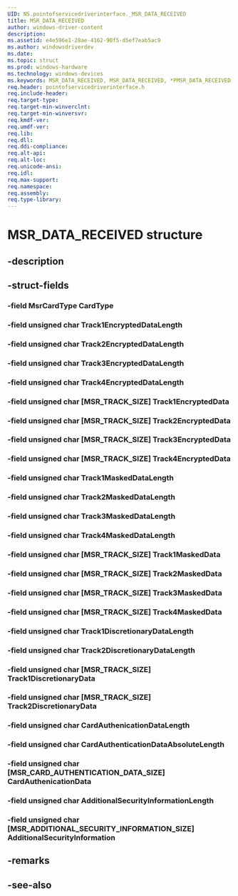```yaml
---
UID: NS.pointofservicedriverinterface._MSR_DATA_RECEIVED
title: MSR_DATA_RECEIVED
author: windows-driver-content
description: 
ms.assetid: e4e596e1-28ae-4162-90f5-d5ef7eab5ac9
ms.author: windowsdriverdev
ms.date: 
ms.topic: struct
ms.prod: windows-hardware
ms.technology: windows-devices
ms.keywords: MSR_DATA_RECEIVED, MSR_DATA_RECEIVED, *PMSR_DATA_RECEIVED
req.header: pointofservicedriverinterface.h
req.include-header:
req.target-type:
req.target-min-winverclnt:
req.target-min-winversvr:
req.kmdf-ver:
req.umdf-ver:
req.lib:
req.dll:
req.ddi-compliance:
req.alt-api:
req.alt-loc:
req.unicode-ansi:
req.idl:
req.max-support:
req.namespace:
req.assembly:
req.type-library:
---
```


# MSR_DATA_RECEIVED structure

## -description



## -struct-fields

### -field MsrCardType CardType			
 	
### -field unsigned char Track1EncryptedDataLength			
 	
### -field unsigned char Track2EncryptedDataLength			
 	
### -field unsigned char Track3EncryptedDataLength			
 	
### -field unsigned char Track4EncryptedDataLength			
 	
### -field unsigned char [MSR_TRACK_SIZE] Track1EncryptedData			
 	
### -field unsigned char [MSR_TRACK_SIZE] Track2EncryptedData			
 	
### -field unsigned char [MSR_TRACK_SIZE] Track3EncryptedData			
 	
### -field unsigned char [MSR_TRACK_SIZE] Track4EncryptedData			
 	
### -field unsigned char Track1MaskedDataLength			
 	
### -field unsigned char Track2MaskedDataLength			
 	
### -field unsigned char Track3MaskedDataLength			
 	
### -field unsigned char Track4MaskedDataLength			
 	
### -field unsigned char [MSR_TRACK_SIZE] Track1MaskedData			
 	
### -field unsigned char [MSR_TRACK_SIZE] Track2MaskedData			
 	
### -field unsigned char [MSR_TRACK_SIZE] Track3MaskedData			
 	
### -field unsigned char [MSR_TRACK_SIZE] Track4MaskedData			
 	
### -field unsigned char Track1DiscretionaryDataLength			
 	
### -field unsigned char Track2DiscretionaryDataLength			
 	
### -field unsigned char [MSR_TRACK_SIZE] Track1DiscretionaryData			
 	
### -field unsigned char [MSR_TRACK_SIZE] Track2DiscretionaryData			
 	
### -field unsigned char CardAuthenicationDataLength			
 	
### -field unsigned char CardAuthenticationDataAbsoluteLength			
 	
### -field unsigned char [MSR_CARD_AUTHENTICATION_DATA_SIZE] CardAuthenicationData			
 	
### -field unsigned char AdditionalSecurityInformationLength			
 	
### -field unsigned char [MSR_ADDITIONAL_SECURITY_INFORMATION_SIZE] AdditionalSecurityInformation			
 	
## -remarks

## -see-also
